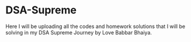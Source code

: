 # DSA-Supreme
Here I will be uploading all the codes and homework solutions that I will be solving in my DSA Supreme Journey by Love Babbar Bhaiya.
